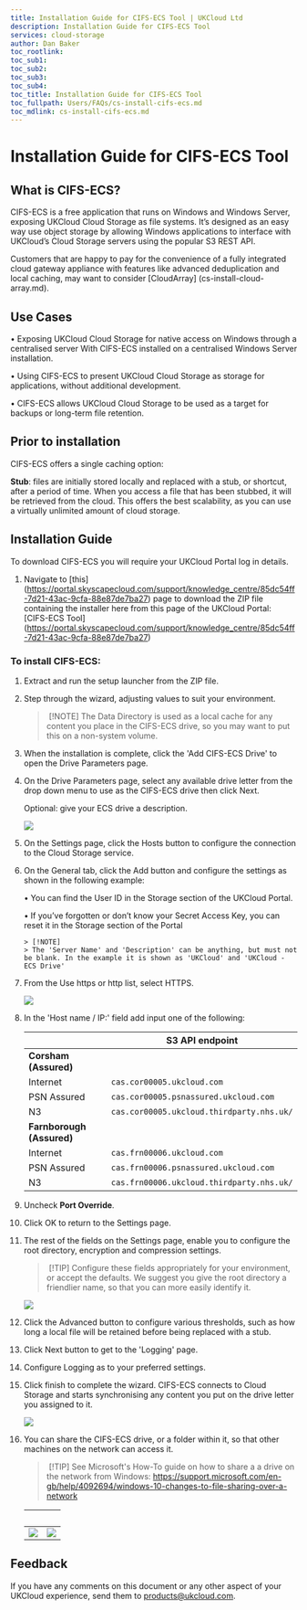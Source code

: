 ```yaml
---
title: Installation Guide for CIFS-ECS Tool | UKCloud Ltd
description: Installation Guide for CIFS-ECS Tool
services: cloud-storage
author: Dan Baker
toc_rootlink: 
toc_sub1: 
toc_sub2:
toc_sub3:
toc_sub4:
toc_title: Installation Guide for CIFS-ECS Tool
toc_fullpath: Users/FAQs/cs-install-cifs-ecs.md
toc_mdlink: cs-install-cifs-ecs.md
---
```


# Installation Guide for CIFS-ECS Tool

## What is CIFS-ECS?

CIFS-ECS is a free application that runs on Windows and Windows Server, exposing UKCloud Cloud Storage as file systems. It’s designed as an easy way use object storage by allowing Windows applications to interface with UKCloud’s Cloud Storage servers using the popular S3 REST API.

Customers that are happy to pay for the convenience of a fully integrated cloud gateway appliance with features like advanced deduplication and local caching, may want to consider [CloudArray] (cs-install-cloud-array.md).

## Use Cases

•	Exposing UKCloud Cloud Storage for native access on Windows through a centralised server With CIFS-ECS installed on a centralised Windows Server installation.

•	Using CIFS-ECS to present UKCloud Cloud Storage as storage for applications, without additional development.

•	CIFS-ECS allows UKCloud Cloud Storage to be used as a target for backups or long-term file retention.

## Prior to installation

CIFS-ECS offers a single caching option:

**Stub**: files are initially stored locally and replaced with a stub, or shortcut, after a period of time. When you access a file that has been stubbed, it will be retrieved from the cloud. This offers the best scalability, as you can use a virtually unlimited amount of cloud storage.

## Installation Guide

To download CIFS-ECS you will require your UKCloud Portal log in details.

1. Navigate to [this] (https://portal.skyscapecloud.com/support/knowledge_centre/85dc54ff-7d21-43ac-9cfa-88e87de7ba27) page to download the ZIP file containing the installer here from this page of the UKCloud Portal: [CIFS-ECS Tool] (https://portal.skyscapecloud.com/support/knowledge_centre/85dc54ff-7d21-43ac-9cfa-88e87de7ba27)

### To install CIFS-ECS:

1.	Extract and run the setup launcher from the ZIP file.

2.	Step through the wizard, adjusting values to suit your environment.

    > [!NOTE]
    > The Data Directory is used as a local cache for any content you place in the CIFS-ECS drive, so you may want to put this on a non-system volume.

3.	When the installation is complete, click the 'Add CIFS-ECS Drive' to open the Drive Parameters page.

1.  On the Drive Parameters page, select any available drive letter from the drop down menu to use as the CIFS-ECS drive then click Next.

    Optional: give your ECS drive a description.

    ![](images/cs-ecs-installtion-step-one.png)

5.	On the Settings page, click the Hosts button to configure the connection to the Cloud Storage service.

6.	On the General tab, click the Add button and configure the settings as shown in the following example:

    •	You can find the User ID in the Storage section of the UKCloud Portal.

    •	If you’ve forgotten or don’t know your Secret Access Key, you can reset it in the Storage section of the Portal

        > [!NOTE]
        > The 'Server Name' and 'Description' can be anything, but must not be blank. In the example it is shown as 'UKCloud' and 'UKCloud - ECS Drive'


7.  From the Use https or http list, select HTTPS.

    ![](images/cs-ecs-installtion-step-two.png)

8.  In the 'Host name / IP:' field add input one of the following:

    &nbsp;| S3 API endpoint |
    ------|-----------------|
    **Corsham (Assured)** |
    Internet | `cas.cor00005.ukcloud.com`
    PSN Assured | `cas.cor00005.psnassured.ukcloud.com`
    N3 | `cas.cor00005.ukcloud.thirdparty.nhs.uk/`
    **Farnborough (Assured)** |
    Internet | `cas.frn00006.ukcloud.com`
    PSN Assured | `cas.frn00006.psnassured.ukcloud.com`
    N3 | `cas.frn00006.ukcloud.thirdparty.nhs.uk/`

9. Uncheck **Port Override**.

9. Click OK to return to the Settings page.

10.	The rest of the fields on the Settings page, enable you to configure the root directory, encryption and compression settings.

    > [!TIP]
    > Configure these fields appropriately for your environment, or accept the defaults. We suggest you give the root directory a friendlier name, so that you can more easily identify it.

    ![](images/cs-ecs-installtion-step-three.png)

11.	Click the Advanced button to configure various thresholds, such as how long a local file will be retained before being replaced with a stub.

12. Click Next button to get to the 'Logging' page.

13. Configure Logging as to your preferred settings.

14.	Click finish to complete the wizard. CIFS-ECS connects to Cloud Storage and starts synchronising any content you put on the drive letter you assigned to it.

    ![](images/cs-ecs-installtion-step-four.png)

15.	You can share the CIFS-ECS drive, or a folder within it, so that other machines on the network can access it.

    > [!TIP]
    > See Microsoft's How-To guide on how to share a a drive on the network from Windows:
    https://support.microsoft.com/en-gb/help/4092694/windows-10-changes-to-file-sharing-over-a-network
    
    &nbsp;| |
    ------|-----------------|
    ![](images/cs-ecs-installtion-step-five.png) |![](images/cs-ecs-installtion-step-six.png)

## Feedback

If you have any comments on this document or any other aspect of your UKCloud experience, send them to <products@ukcloud.com>.